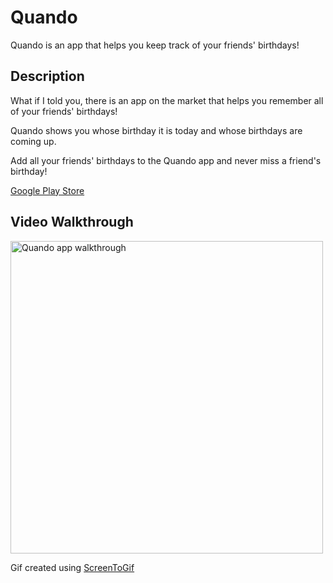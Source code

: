 # Quando

Quando is an app that helps you keep track of your friends' birthdays!

## Description

What if I told you, there is an app on the market that helps you remember all of your friends' birthdays!

Quando shows you whose birthday it is today and whose birthdays are coming up.

Add all your friends' birthdays to the Quando app and never miss a friend's birthday!

[Google Play Store](https://play.google.com/store/apps/details?id=com.nicholaspiazza.quando)

## Video Walkthrough
<img height="500px" title="Quando app walkthrough" src="walkthrough.gif" alt="Quando app walkthrough"/>

Gif created using [ScreenToGif](https://www.screentogif.com/)
